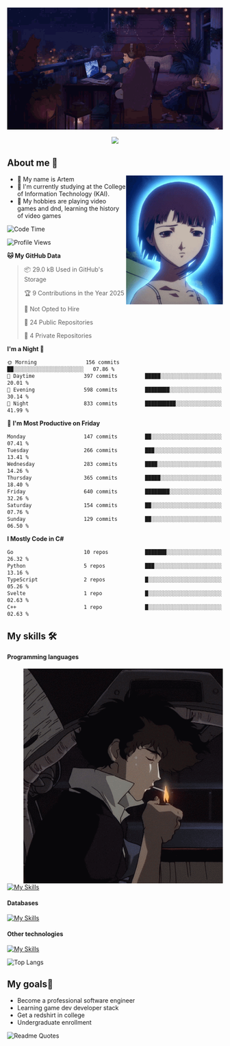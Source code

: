 <div align="center">
  <p>
    <img src="assets/lo-fi.gif">
  </p>
  <p>
    <img src="https://readme-typing-svg.herokuapp.com?color=%2336BCF7&lines=Welcome-to-my-profile&center=true&width=380&height=50&duration=4000&pause=1000">
  </p>
</div>

<div>
  <h2>About me 🚀</h2>
   <div align="center">
    <img src="assets/lain2.gif" align="right" height="300px">
  </div>
  <ul>
    <li>👨 My name is Artem</li>
    <li>🌱 I'm currently studying at the College of Information Technology (KAI).</li>
    <li>👾 My hobbies are playing video games and dnd, learning the history of video games </li>
  </ul>
</div>


<!--START_SECTION:waka-->
![Code Time](http://img.shields.io/badge/Code%20Time-238%20hrs%2017%20mins-blue)

![Profile Views](http://img.shields.io/badge/Profile%20Views-0-blue)

**🐱 My GitHub Data** 

> 📦 29.0 kB Used in GitHub's Storage 
 > 
> 🏆 9 Contributions in the Year 2025
 > 
> 🚫 Not Opted to Hire
 > 
> 📜 24 Public Repositories 
 > 
> 🔑 4 Private Repositories 
 > 
**I'm a Night 🦉** 

```text
🌞 Morning                156 commits         ██░░░░░░░░░░░░░░░░░░░░░░░   07.86 % 
🌆 Daytime                397 commits         █████░░░░░░░░░░░░░░░░░░░░   20.01 % 
🌃 Evening                598 commits         ████████░░░░░░░░░░░░░░░░░   30.14 % 
🌙 Night                  833 commits         ██████████░░░░░░░░░░░░░░░   41.99 % 
```
📅 **I'm Most Productive on Friday** 

```text
Monday                   147 commits         ██░░░░░░░░░░░░░░░░░░░░░░░   07.41 % 
Tuesday                  266 commits         ███░░░░░░░░░░░░░░░░░░░░░░   13.41 % 
Wednesday                283 commits         ████░░░░░░░░░░░░░░░░░░░░░   14.26 % 
Thursday                 365 commits         █████░░░░░░░░░░░░░░░░░░░░   18.40 % 
Friday                   640 commits         ████████░░░░░░░░░░░░░░░░░   32.26 % 
Saturday                 154 commits         ██░░░░░░░░░░░░░░░░░░░░░░░   07.76 % 
Sunday                   129 commits         ██░░░░░░░░░░░░░░░░░░░░░░░   06.50 % 
```


**I Mostly Code in C#** 

```text
Go                       10 repos            ███████░░░░░░░░░░░░░░░░░░   26.32 % 
Python                   5 repos             ███░░░░░░░░░░░░░░░░░░░░░░   13.16 % 
TypeScript               2 repos             █░░░░░░░░░░░░░░░░░░░░░░░░   05.26 % 
Svelte                   1 repo              █░░░░░░░░░░░░░░░░░░░░░░░░   02.63 % 
C++                      1 repo              █░░░░░░░░░░░░░░░░░░░░░░░░   02.63 % 
```




<!--END_SECTION:waka-->

## My skills 🛠️
#### Programming languages
<div align="center">
  <img src="assets/bebop_smoke.gif" align="right" height="500px">
</div>


[![My Skills](https://skillicons.dev/icons?i=go,cs,python)](https://skillicons.dev)
#### Databases
[![My Skills](https://skillicons.dev/icons?i=mysql,mongodb,postgres)](https://skillicons.dev)
#### Other technologies
[![My Skills](https://skillicons.dev/icons?i=unity,docker,git,wasm,githubactions,kafka)](https://skillicons.dev)

![Top Langs](https://github-readme-stats.vercel.app/api/top-langs/?username=nifle3&layout=compact&theme=nord)


## My goals🚀
- Become a professional software engineer
- Learning game dev developer stack
- Get a redshirt in college
- Undergraduate enrollment

![Readme Quotes](https://quotes-github-readme.vercel.app/api?type=horizontal&theme=nord) 
